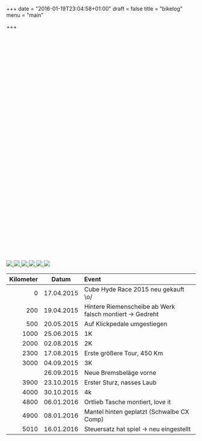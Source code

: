 +++
date = "2016-01-19T23:04:58+01:00"
draft = false
title = "bikelog"
menu = "main"

+++

<!-- https://github.com/NUKnightLab/TimelineJS3 !-->
<div id='timeline-embed' style="width: 100%; height: 600px"></div>

<script type="text/javascript">
  timeline = new TL.Timeline('timeline-embed', 'https://docs.google.com/spreadsheets/d/1g5kbx3WmBdt489kZKBl08L1zNbZTFqvuaPUiSoT6wAg/edit?usp=sharing');
</script>

<!-- https://github.com/sachinchoolur/lightGallery !-->
<div id="aniimated-thumbnials">
  <a href="../media/img/bike_gallery/2015-04-17_1429265858.jpg">
    <img src="../media/img/bike_gallery/2015-04-17_1429265858_small.jpg" />
  </a>
  <a href="../media/img/bike_gallery/2015-04-19_1429434433.jpg">
    <img src="../media/img/bike_gallery/2015-04-19_1429434433_small.jpg" />
  </a>
    <a href="../media/img/bike_gallery/2015-07-10_1436560660.jpg">
    <img src="../media/img/bike_gallery/2015-07-10_1436560660_small.jpg" />
  </a>
    <a href="../media/img/bike_gallery/2015-09-18_1442596011.jpg">
    <img src="../media/img/bike_gallery/2015-09-18_1442596011_small.jpg" />
  </a>
    <a href="../media/img/bike_gallery/2016-01-07_1452191349.jpg">
    <img src="../media/img/bike_gallery/2016-01-07_1452191349_small.jpg" />
  </a>
    <a href="../media/img/bike_gallery/2016-01-16_1452952163.jpg">
    <img src="../media/img/bike_gallery/2016-01-16_1452952163_small.jpg" />
  </a>
</div>
<script src=../../js/lightGallery.min.js></script>
<script>
$('#aniimated-thumbnials').lightGallery({
    thumbnail:true,
    animateThumb: false,
    showThumbByDefault: false
}); 
</script>


| Kilometer |    Datum   |                        Event                             |
|----------:|:----------:|:---------------------------------------------------------|
| 0         | 17.04.2015 | Cube Hyde Race 2015 neu gekauft \o/                     |
| 200       | 19.04.2015 | Hintere Riemenscheibe ab Werk falsch montiert -> Gedreht |
| 500       | 20.05.2015 | Auf Klickpedale umgestiegen                              |
| 1000      | 25.06.2015 | 1K                                                       |
| 2000      | 02.08.2015 | 2K                                                       |
| 2300      | 17.08.2015 | Erste größere Tour, 450 Km                                |
| 3000      | 04.09.2015 | 3K                                                       |
|           | 26.09.2015 | Neue Bremsbeläge vorne                                   |
| 3900      | 23.10.2015 | Erster Sturz, nasses Laub                                |
| 4000      | 30.10.2015 | 4k                                                       |
| 4800      | 06.01.2016 | Ortlieb Tasche montiert, love it                         |
| 4900      | 08.01.2016 | Mantel hinten geplatzt (Schwalbe CX Comp)                |
| 5010      | 16.01.2016 | Steuersatz hat spiel -> neu eingestellt                  |



